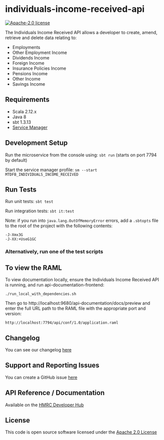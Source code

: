 individuals-income-received-api
========================

[![Apache-2.0 license](http://img.shields.io/badge/license-Apache-blue.svg)](http://www.apache.org/licenses/LICENSE-2.0.html)

The Individuals Income Received API allows a developer to create, amend, retrieve and delete data relating to:                                                      
- Employments
- Other Employment Income
- Dividends Income
- Foreign Income
- Insurance Policies Income
- Pensions Income
- Other Income
- Savings Income

## Requirements
- Scala 2.12.x
- Java 8
- sbt 1.3.13
- [Service Manager](https://github.com/hmrc/service-manager)

## Development Setup
Run the microservice from the console using: `sbt run` (starts on port 7794 by default)

Start the service manager profile: `sm --start MTDFB_INDIVIDUALS_INCOME_RECEIVED`
 
## Run Tests
Run unit tests: `sbt test`

Run integration tests: `sbt it:test`

Note: if you run into `java.lang.OutOfMemoryError` errors, add a `.sbtopts` file to the root of the project with the following contents:

```
-J-Xmx3G
-J-XX:+UseG1GC
```

### Alternatively, run one of the test scripts

## To view the RAML
To view documentation locally, ensure the Individuals Income Received API is running, and run api-documentation-frontend:

```
./run_local_with_dependencies.sh
```

Then go to http://localhost:9680/api-documentation/docs/preview and enter the full URL path to the RAML file with the appropriate port and version:

```
http://localhost:7794/api/conf/1.0/application.raml
```

## Changelog

You can see our changelog [here](https://github.com/hmrc/income-tax-mtd-changelog/wiki)

## Support and Reporting Issues

You can create a GitHub issue [here](https://github.com/hmrc/income-tax-mtd-changelog/issues)

## API Reference / Documentation 
Available on the [HMRC Developer Hub](https://developer.service.hmrc.gov.uk/api-documentation/docs/api/service/individuals-income-received-api/1.0)

## License
This code is open source software licensed under the [Apache 2.0 License]("http://www.apache.org/licenses/LICENSE-2.0.html")
